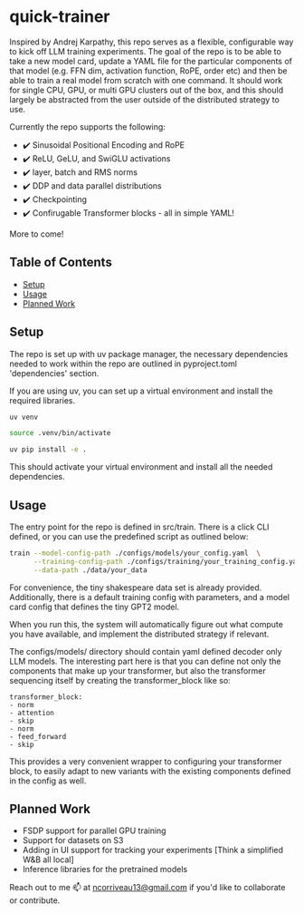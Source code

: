 # quick-trainer

Inspired by Andrej Karpathy, this repo serves as a flexible, configurable way 
to kick off LLM training experiments. The goal of the repo is to be able to take a new model card, update a YAML file for the particular components of that model (e.g. FFN dim, activation function, RoPE, order etc)
and then be able to train a real model from scratch with one command. It should work for single CPU, GPU, or multi GPU clusters out of the box, and this should largely be abstracted from the user outside of the distributed strategy to use. 

Currently the repo supports the following:
- ✔️ Sinusoidal Positional Encoding and RoPE
- ✔️ ReLU, GeLU, and SwiGLU activations
- ✔️ layer, batch and RMS norms
- ✔️ DDP and data parallel distributions
- ✔️ Checkpointing
- ✔️ Confirugable Transformer blocks - all in simple YAML!  

More to come! 

## Table of Contents

- [Setup](#setup)
- [Usage](#usage)
- [Planned Work](#planned-work)

## Setup

The repo is set up with uv package manager, the necessary dependencies needed
to work within the repo are outlined in pyproject.toml 'dependencies' section. 

If you are using uv, you can set up a virtual environment and install the required libraries. 

```sh
uv venv

source .venv/bin/activate

uv pip install -e .
```

This should activate your virtual environment and install all the needed dependencies. 

## Usage 
The entry point for the repo is defined in src/train. There is a 
click CLI defined, or you can use the predefined script as outlined below: 

```sh
train --model-config-path ./configs/models/your_config.yaml  \
      --training-config-path ./configs/training/your_training_config.yaml \
      --data-path ./data/your_data
```

For convenience, the tiny shakespeare data set is already provided. Additionally, there is a default training config with parameters, and a model card config that defines the tiny GPT2 model. 

When you run this, the system will automatically figure out what compute you have available, and implement the distributed strategy if relevant. 

The configs/models/ directory should contain yaml defined decoder only LLM models. The interesting part here is that you can define not only the components that make up your transformer, but also the transformer sequencing itself by creating the transformer_block like so:

    transformer_block:
    - norm
    - attention
    - skip
    - norm
    - feed_forward
    - skip

This provides a very convenient wrapper to configuring your transformer block, to easily adapt to new variants with the existing components defined in the config as well. 

## Planned Work 
- FSDP support for parallel GPU training
- Support for datasets on S3
- Adding in UI support for tracking your experiments [Think a simplified W&B all local]
- Inference libraries for the pretrained models 

Reach out to me 📫 at ncorriveau13@gmail.com if you'd like to collaborate or contribute. 
